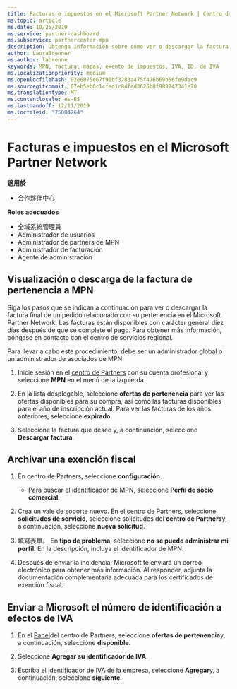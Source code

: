 ```yaml
---
title: Facturas e impuestos en el Microsoft Partner Network | Centro de Partners
ms.topic: article
ms.date: 10/25/2019
ms.service: partner-dashboard
ms.subservice: partnercenter-mpn
description: Obtenga información sobre cómo ver o descargar la factura de pertenencia a MPN, así como el archivo de exención fiscal y enviar el número de identificación de IVA.
author: LauraBrenner
ms.author: labrenne
keywords: MPN, factura, mapas, exento de impuestos, IVA, ID. de IVA
ms.localizationpriority: medium
ms.openlocfilehash: 02e6075e67f91bf3283a475f476b69b56fe9dec9
ms.sourcegitcommit: 07eb5eb6c1cfed1c84fad3626b8f989247341e70
ms.translationtype: MT
ms.contentlocale: es-ES
ms.lasthandoff: 12/11/2019
ms.locfileid: "75004264"
---
```

# <a name="invoices-and-taxes-in-the-microsoft-partner-network"></a>Facturas e impuestos en el Microsoft Partner Network

**適用於**

-  合作夥伴中心

**Roles adecuados**
-   全域系統管理員
-   Administrador de usuarios
-   Administrador de partners de MPN
-   Administrador de facturación
-   Agente de administración

## <a name="view-or-download-your-mpn-membership-invoice"></a>Visualización o descarga de la factura de pertenencia a MPN

Siga los pasos que se indican a continuación para ver o descargar la factura final de un pedido relacionado con su pertenencia en el Microsoft Partner Network. Las facturas están disponibles con carácter general diez días después de que se complete el pago. Para obtener más información, póngase en contacto con el centro de servicios regional.  

Para llevar a cabo este procedimiento, debe ser un administrador global o un administrador de asociados de MPN. 

1.  Inicie sesión en el [centro de Partners](https://partner.microsoft.com/dashboard/home) con su cuenta profesional y seleccione **MPN** en el menú de la izquierda.

4.  En la lista desplegable, seleccione **ofertas de pertenencia** para ver las ofertas disponibles para su compra, así como las facturas disponibles para el año de inscripción actual. Para ver las facturas de los años anteriores, seleccione **expirado**.

6.  Seleccione la factura que desee y, a continuación, seleccione **Descargar factura**. 

## <a name="file-a-tax-exemption"></a>Archivar una exención fiscal

1.  En centro de Partners, seleccione **configuración**.
    - Para buscar el identificador de MPN, seleccione **Perfil de socio comercial**.

2.  Crea un vale de soporte nuevo. En el centro de Partners, seleccione **solicitudes de servicio**, seleccione solicitudes del **centro de Partners**y, a continuación, seleccione **nueva solicitud**.

3.  填寫表單。 En **tipo de problema**, seleccione **no se puede administrar mi perfil**. En la descripción, incluya el identificador de MPN.

4.  Después de enviar la incidencia, Microsoft te enviará un correo electrónico para obtener más información. Al responder, adjunta la documentación complementaria adecuada para los certificados de exención fiscal.

## <a name="send-microsoft-your-vat-id-number"></a>Enviar a Microsoft el número de identificación a efectos de IVA

1.  En el [Panel](https://partner.microsoft.com/dashboard/home)del centro de Partners, seleccione **ofertas de pertenencia**y, a continuación, seleccione **disponible**. 

2.  Seleccione **Agregar su identificador de IVA**. 

3.  Escriba el identificador de IVA de la empresa, seleccione **Agregar**y, a continuación, seleccione **siguiente**. 

